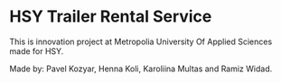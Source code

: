 # HSY Trailer Rental Service

This is innovation project at Metropolia University Of Applied Sciences made for HSY.

Made by: Pavel Kozyar, Henna Koli, Karoliina Multas and Ramiz Widad.
